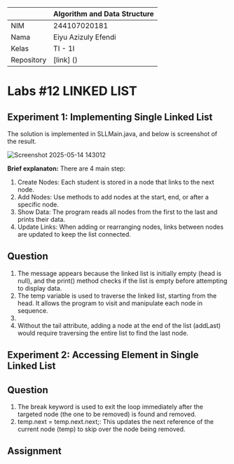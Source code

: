 |  | Algorithm and Data Structure |
|--|--|
| NIM |  244107020181 |
| Nama |  Eiyu Azizuly Efendi |
| Kelas | TI - 1I |
| Repository | [link] () |

# Labs #12 LINKED LIST 

## Experiment 1: Implementing Single Linked List  

The solution is implemented in SLLMain.java, and below is screenshot of the result.

![Screenshot 2025-05-14 143012](https://github.com/user-attachments/assets/357baf21-b224-4088-82b4-82b14aa6073e)

**Brief explanaton:** There are 4 main step: 
1. Create Nodes: Each student is stored in a node that links to the next node.
2. Add Nodes: Use methods to add nodes at the start, end, or after a specific node.
3. Show Data: The program reads all nodes from the first to the last and prints their data.
4. Update Links: When adding or rearranging nodes, links between nodes are updated to keep the list connected.

## Question
1. The message appears because the linked list is initially empty (head is null), and the print() method checks if the list is empty before attempting to display data.
2. The temp variable is used to traverse the linked list, starting from the head. It allows the program to visit and manipulate each node in sequence.
3. 
4. Without the tail attribute, adding a node at the end of the list (addLast) would require traversing the entire list to find the last node.

## Experiment 2: Accessing Element in Single Linked List

## Question
1. The break keyword is used to exit the loop immediately after the targeted node (the one to be removed) is found and removed.
2. temp.next = temp.next.next;: This updates the next reference of the current node (temp) to skip over the node being removed.

## Assignment










